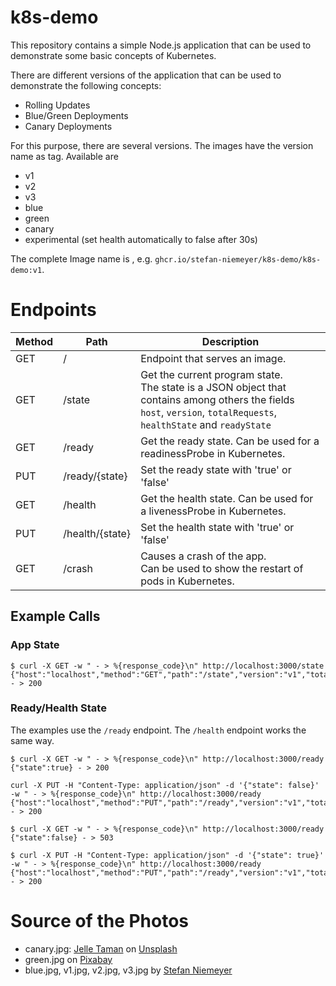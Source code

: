 # k8s-demo
This repository contains a simple Node.js application that can be used to demonstrate some basic concepts of Kubernetes.

There are different versions of the application that can be used to demonstrate the following concepts:
* Rolling Updates
* Blue/Green Deployments
* Canary Deployments

For this purpose, there are several versions. The images have the version name as tag. Available are
* v1
* v2
* v3
* blue
* green
* canary
* experimental (set health automatically to false after 30s)

The complete Image name is , e.g. `ghcr.io/stefan-niemeyer/k8s-demo/k8s-demo:v1`.

# Endpoints
| Method | Path            | Description                                                                                                                                                                |
|--------|-----------------|----------------------------------------------------------------------------------------------------------------------------------------------------------------------------|
| GET    | /               | Endpoint that serves an image.                                                                                                                                             |
| GET    | /state          | Get the current program state.<br/>The state is a JSON object that contains among others the fields<br/>`host`, `version`, `totalRequests`, `healthState` and `readyState` |
| GET    | /ready          | Get the ready state. Can be used for a readinessProbe in Kubernetes.                                                                                                       |
| PUT    | /ready/{state}  | Set the ready state with 'true' or 'false'                                                                                                                                 |
| GET    | /health         | Get the health state. Can be used for a livenessProbe in Kubernetes.                                                                                                       |
| PUT    | /health/{state} | Set the health state with 'true' or 'false'                                                                                                                                |
| GET    | /crash          | Causes a crash of the app.<br/>Can be used to show the restart of pods in Kubernetes.                                                                                      |

## Example Calls

### App State
```shell
$ curl -X GET -w " - > %{response_code}\n" http://localhost:3000/state
{"host":"localhost","method":"GET","path":"/state","version":"v1","totalRequests":1,"readyState":true,"healthState":true} - > 200
```

### Ready/Health State
The examples use the `/ready` endpoint. The `/health` endpoint works the same way.

```shell
$ curl -X GET -w " - > %{response_code}\n" http://localhost:3000/ready
{"state":true} - > 200

curl -X PUT -H "Content-Type: application/json" -d '{"state": false}' -w " - > %{response_code}\n" http://localhost:3000/ready
{"host":"localhost","method":"PUT","path":"/ready","version":"v1","totalRequests":0,"readyState":false,"healthState":true} - > 200

$ curl -X GET -w " - > %{response_code}\n" http://localhost:3000/ready
{"state":false} - > 503

$ curl -X PUT -H "Content-Type: application/json" -d '{"state": true}' -w " - > %{response_code}\n" http://localhost:3000/ready
{"host":"localhost","method":"PUT","path":"/ready","version":"v1","totalRequests":0,"readyState":true,"healthState":true} - > 200
```

# Source of the Photos
* canary.jpg: [Jelle Taman](https://unsplash.com/@jelletaman?utm_content=creditCopyText&utm_medium=referral&utm_source=unsplash) on [Unsplash](https://unsplash.com/photos/60WkGpWyadY?utm_content=creditCopyText&utm_medium=referral&utm_source=unsplash)
* green.jpg on [Pixabay](https://pixabay.com/photos/animal-cat-domestic-eye-eyes-face-17545/)
* blue.jpg, v1.jpg, v2.jpg, v3.jpg by [Stefan Niemeyer](https://github.com/stefan-niemeyer)
